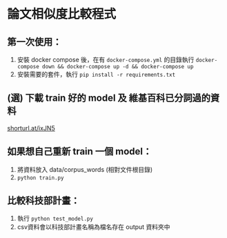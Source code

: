 # 論文相似度比較程式

## 第一次使用：
1. 安裝 docker compose 後，在有 ```docker-compose.yml``` 的目錄執行
 ```docker-compose down && docker-compose up -d && docker-compose up```
2. 安裝需要的套件，執行 ```pip install -r requirements.txt```

## (選) 下載 train 好的 model 及 維基百科已分詞過的資料
[shorturl.at/ixJN5](https://)

## 如果想自己重新 train 一個 model：
1. 將資料放入 data/corpus_words (相對文件根目錄)
2. ```python train.py```

## 比較科技部計畫：
1. 執行 ```python test_model.py```
2. csv資料會以科技部計畫名稱為檔名存在 output 資料夾中